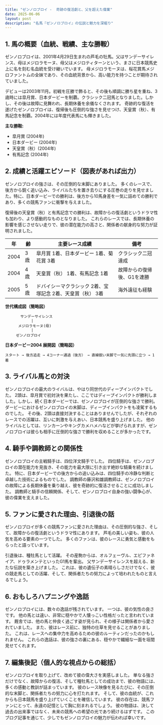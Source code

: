 ```yaml
---
title: "ゼンノロブロイ -  奇跡の復活劇と、父を超えた偉業"
date: 2025-06-06
layout: post
description: "名馬『ゼンノロブロイ』の伝説と魅力を深堀り"
---
```


## 1. 馬の概要（血統、戦績、主な勝鞍）

ゼンノロブロイは、2001年4月29日生まれの芦毛の牡馬。父はサンデーサイレンス、母はメジロラモーヌ、母父はメジロティターンという、まさに日本競馬史上に名を刻む名血統を受け継いでいます。  母メジロラモーヌは、桜花賞馬メジロファントムの全妹であり、その血統背景から、高い能力を持つことが期待されていました。  

デビューは2003年11月。初戦を圧勝で飾ると、その後も順調に勝ち星を重ね、3歳時には皐月賞、日本ダービーを制覇。クラシック二冠馬となりました。しかし、その後は故障に見舞われ、長期休養を余儀なくされます。  奇跡的な復活を遂げたゼンノロブロイは、復帰後も圧倒的な強さを見せつけ、天皇賞（秋）、有馬記念を制覇。2004年には年度代表馬にも輝きました。

**主な勝鞍:**

* 皐月賞 (2004年)
* 日本ダービー (2004年)
* 天皇賞（秋）(2004年)
* 有馬記念 (2004年)


## 2. 成績と活躍エピソード（図表があれば出力）

ゼンノロブロイの強さは、その圧倒的な末脚にありました。  多くのレースで、後方から鋭く追い込み、ライバルたちを置き去りにする圧巻の走りを見せました。特に、日本ダービーでの勝利は、後方から10馬身差を一気に詰めての勝利であり、多くの競馬ファンに衝撃を与えました。

復帰後の天皇賞（秋）と有馬記念での勝利は、故障からの復活劇というドラマ性も加わり、より感動的なものとなりました。  これらのレースでは、長期休養の影響を感じさせない走りで、彼の潜在能力の高さと、関係者の献身的な努力が証明されました。

| 年 | 齢 | 主要レース成績 | 備考 |
|---|---|---|---|
| 2004 | 3歳 | 皐月賞 1着、日本ダービー 1着、菊花賞 3着 | クラシック二冠達成 |
| 2004 | 4歳 | 天皇賞（秋） 1着、有馬記念 1着 | 故障からの復帰後、G1を連勝 |
| 2005 | 5歳 | ドバイシーマクラシック 2着、宝塚記念 2着、天皇賞（秋） 3着 |  海外遠征も経験 |


**世代構成図（簡略図）**

```
       サンデーサイレンス
            |
      メジロラモーヌ(母)
            |
     ゼンノロブロイ
```

**日本ダービー2004 展開図（簡略図）**

```
スタート → 後方追走 → 4コーナー通過（後方） → 直線鋭い末脚で一気に先頭に立つ → 1着
```


## 3. ライバル馬との対決

ゼンノロブロイの最大のライバルは、やはり同世代のディープインパクトでした。  2頭は、皐月賞で初対決を果たし、ここではディープインパクトが勝利しました。しかし、続く日本ダービーでは、ゼンノロブロイが圧倒的な強さで勝利。ダービーにおけるゼンノロブロイの末脚は、ディープインパクトをも凌駕するものでした。  その後、2頭は直接対決することはありませんでしたが、それぞれのレースでの活躍は、互いに刺激を与えあい、日本競馬を盛り上げました。  他のライバルとしては、リンカーンやキングカメハメハなどが挙げられますが、ゼンノロブロイは彼らも相手に圧倒的な強さで勝利を収めることが多かったです。


## 4. 騎手や調教師との関係性

ゼンノロブロイの主戦騎手は、四位洋文騎手でした。  四位騎手は、ゼンノロブロイの潜在能力を見抜き、その能力を最大限に引き出す絶妙な騎乗を続けました。  特に、日本ダービーでの後方からの追い込みは、四位騎手の冷静な判断と卓越した技術によるものでした。  調教師の藤沢和雄調教師は、ゼンノロブロイの故障による長期休養を乗り越え、彼を奇跡的に復活させることに成功しました。  調教師と騎手の信頼関係、そして、ゼンノロブロイ自身の強い闘争心が、彼の偉業を支えました。


## 5. ファンに愛された理由、引退後の話

ゼンノロブロイが多くの競馬ファンに愛された理由は、その圧倒的な強さ、そして、故障からの復活劇というドラマ性にあります。  芦毛の美しい姿も、彼の人気を高める要素の一つでした。  多くのファンは、彼のレースに勇気と感動をもらったと語っています。

引退後は、種牡馬として活躍。  その産駒からは、オルフェーヴル、エピファネイア、ドゥラメンテといったG1馬を輩出。  父サンデーサイレンスを超える、新たな伝説を築き上げました。  これは、彼の遺伝子の素晴らしさだけでなく、彼の競走馬としての活躍、そして、関係者たちの努力によって培われたものと言えるでしょう。


## 6. おもしろハプニングや逸話

ゼンノロブロイには、数々の逸話が残されています。  一つは、彼の気性の良さです。  他の馬とは違い、非常に穏やかで人懐っこい性格だったと言われています。  厩舎では、他の馬と仲良く過ごす姿が見られ、その様子は関係者から愛されていました。  また、彼はレース前に、独特の仕草を見せることがありました。  これは、レースへの集中力を高めるための彼のルーティンだったのかもしれません。  これらの逸話は、彼の強さの裏にある、穏やかで繊細な一面を垣間見せてくれます。


## 7. 編集後記（個人的な視点からの総括）

ゼンノロブロイを取り上げて、改めて彼の偉大さを実感しました。  単なる強さだけでなく、故障からの復活、そして種牡馬としての成功まで、彼の物語には、多くの感動と教訓が詰まっています。  彼のレース映像を見るたびに、その圧倒的な末脚と、関係者たちの努力に心を打たれます。  そして、彼の血統が、これからも日本競馬を盛り上げていくことを確信しています。  彼の存在は、競馬ファンにとって、永遠の記憶として胸に刻まれるでしょう。  彼の物語は、決して過去の出来事ではなく、未来の競馬への希望の光であり続けるはずです。  このブログ記事を通じて、少しでもゼンノロブロイの魅力が伝われば幸いです。
